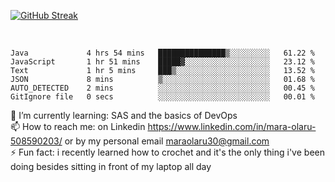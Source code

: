 

[![GitHub Streak](https://streak-stats.demolab.com?user=MaraxD&theme=tokyonight)](https://git.io/streak-stats)
 
 
 <br/>

<!--START_SECTION:waka-->

```text
Java             4 hrs 54 mins   ███████████████▒░░░░░░░░░   61.22 %
JavaScript       1 hr 51 mins    █████▓░░░░░░░░░░░░░░░░░░░   23.12 %
Text             1 hr 5 mins     ███▒░░░░░░░░░░░░░░░░░░░░░   13.52 %
JSON             8 mins          ▒░░░░░░░░░░░░░░░░░░░░░░░░   01.68 %
AUTO_DETECTED    2 mins          ░░░░░░░░░░░░░░░░░░░░░░░░░   00.45 %
GitIgnore file   0 secs          ░░░░░░░░░░░░░░░░░░░░░░░░░   00.01 %
```

<!--END_SECTION:waka-->
<!--[![willianrod's wakatime stats](https://github-readme-stats.vercel.app/api/wakatime?username=MaraxD)](https://github.com/anuraghazra/github-readme-stats)-->

🌱 I’m currently learning: SAS and the basics of DevOps<br/>
📫 How to reach me: on Linkedin https://www.linkedin.com/in/mara-olaru-508590203/ or by my personal email maraolaru30@gmail.com <br/>
⚡ Fun fact: i recently learned how to crochet and it's the only thing i've been doing besides sitting in front of my laptop all day <br/>
 
